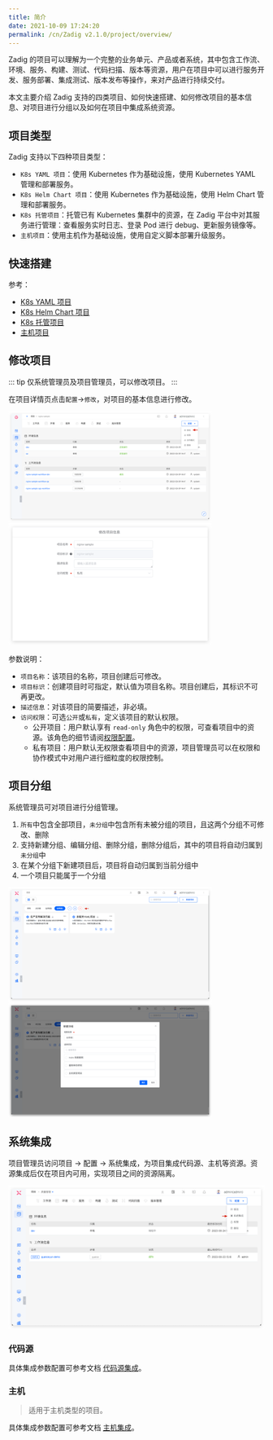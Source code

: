 ```yaml
---
title: 简介
date: 2021-10-09 17:24:20
permalink: /cn/Zadig v2.1.0/project/overview/
---
```


Zadig 的项目可以理解为一个完整的业务单元、产品或者系统，其中包含工作流、环境、服务、构建、测试、代码扫描、版本等资源，用户在项目中可以进行服务开发、服务部署、集成测试、版本发布等操作，来对产品进行持续交付。

本文主要介绍 Zadig 支持的四类项目、如何快速搭建、如何修改项目的基本信息、对项目进行分组以及如何在项目中集成系统资源。

## 项目类型

Zadig 支持以下四种项目类型：
- `K8s YAML 项目`：使用 Kubernetes 作为基础设施，使用 Kubernetes YAML 管理和部署服务。
- `K8s Helm Chart 项目`：使用 Kubernetes 作为基础设施，使用 Helm Chart 管理和部署服务。
- `K8s 托管项目`：托管已有 Kubernetes 集群中的资源，在 Zadig 平台中对其服务进行管理：查看服务实时日志、登录 Pod 进行 debug、更新服务镜像等。
- `主机项目`：使用主机作为基础设施，使用自定义脚本部署升级服务。

## 快速搭建

参考：

- [K8s YAML 项目](/cn/Zadig%20v2.1.0/project/k8s-yaml/)
- [K8s Helm Chart 项目](/cn/Zadig%20v2.1.0/project/helm-chart/)
- [K8s 托管项目](/cn/Zadig%20v2.1.0/project/host-k8s-resources/)
- [主机项目](/cn/Zadig%20v2.1.0/project/vm/)

## 修改项目

::: tip
仅系统管理员及项目管理员，可以修改项目。
:::

在项目详情页点击`配置`->`修改`，对项目的基本信息进行修改。

<img src="../../../_images/update_project_basic_info_1.png" width="400">
<img src="../../../_images/update_project_basic_info_2.png" width="400">

参数说明：
- `项目名称`：该项目的名称，项目创建后可修改。
- `项目标识`：创建项目时可指定，默认值为项目名称。项目创建后，其标识不可再更改。
- `描述信息`：对该项目的简要描述，非必填。
- `访问权限`：可选`公开`或`私有`，定义该项目的默认权限。
    - 公开项目：用户默认享有 `read-only` 角色中的权限，可查看项目中的资源。该角色的细节请阅[权限配置](/cn/Zadig%20v2.1.0/project/permission/#权限配置)。
    - 私有项目：用户默认无权限查看项目中的资源，项目管理员可以在权限和协作模式中对用户进行细粒度的权限控制。

## 项目分组

系统管理员可对项目进行分组管理。

1. `所有`中包含全部项目，`未分组`中包含所有未被分组的项目，且这两个分组不可修改、删除
2. 支持新建分组、编辑分组、删除分组，删除分组后，其中的项目将自动归属到`未分组`中
3. 在某个分组下新建项目后，项目将自动归属到当前分组中
4. 一个项目只能属于一个分组

<img src="../../../_images/project_group_config.png" width="400">
<img src="../../../_images/project_group_config_1.png" width="400">

## 系统集成

项目管理员访问项目 -> 配置 -> 系统集成，为项目集成代码源、主机等资源。资源集成后仅在项目内可用，实现项目之间的资源隔离。

![系统集成](../../../_images/system_integration_in_project.png)

### 代码源

具体集成参数配置可参考文档 [代码源集成](/cn/Zadig%20v2.1.0/settings/codehost/overview/)。

### 主机
> 适用于主机类型的项目。

具体集成参数配置可参考文档 [主机集成](/cn/Zadig%20v2.1.0/settings/vm-management/#添加主机)。
